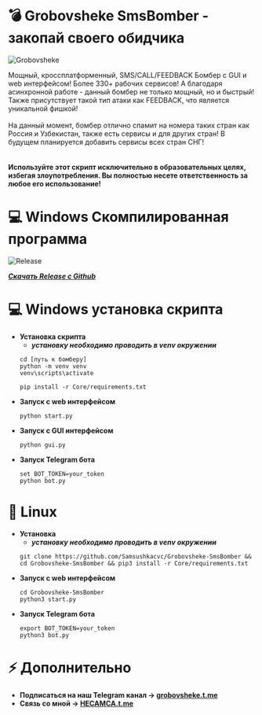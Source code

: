# 💣 Grobovsheke SmsBomber - закопай своего обидчика
  ![Grobovsheke](https://github.com/Samsushkacvc/Grobovsheke-SmsBomber/assets/133483047/c54b763a-44d9-44cd-aad6-15f94070e41a)

Мощный, кроссплатформенный, SMS/CALL/FEEDBACK Бомбер с GUI и web интерфейсом! Более 330+ рабочих сервисов! А благодаря асинхронной работе - данный бомбер не только мощный, но и быстрый! Также присутствует такой тип атаки как FEEDBACK, что является уникальной фишкой!<br><br>На данный момент, бомбер отлично спамит на номера таких стран как Россия и Узбекистан, также есть сервисы и для других стран! В будущем планируется добавить сервисы всех стран СНГ!
<br><br><br>
**Используйте этот скрипт исключительно в образовательных целях, избегая злоупотребления. Вы полностью несете ответственность за любое его использование!**

# 💻 Windows Скомпилированная программа
   ![Release](https://github.com/Samsushkacvc/Grobovsheke-SmsBomber/assets/133483047/b5cd2d40-3680-46bd-a89d-bbb734d95904)
  
  ***[Скачать Release с Github](https://github.com/Samsushkacvc/Grobovsheke-SmsBomber/releases/tag/Grobovsheke-SmsBomberCompiled)***

# 💻 Windows установка скрипта

- **Установка скрипта**  
  - ***установку необходимо проводить в venv окружении***
  ```
  cd [путь к бомберу]
  python -m venv venv
  venv\scripts\activate

  pip install -r Core/requirements.txt
  ```
- **Запуск с web интерфейсом**
  ```
  python start.py
  ```
- **Запуск с GUI интерфейсом**
  ```
  python gui.py
  ```
- **Запуск Telegram бота**
  ```
  set BOT_TOKEN=your_token
  python bot.py
  ```
# 🐧 Linux
- **Установка**
  - ***установку необходимо проводить в venv окружении***
  ```
  git clone https://github.com/Samsushkacvc/Grobovsheke-SmsBomber && cd Grobovsheke-SmsBomber && pip3 install -r Core/requirements.txt
  ```
- **Запуск с web интерфейсом**
  ```
  cd Grobovsheke-SmsBomber
  python3 start.py
  ```
- **Запуск Telegram бота**
  ```
  export BOT_TOKEN=your_token
  python3 bot.py
  ```
  
# ⚡️ Дополнительно
- **Подписаться на наш Telegram канал -> [grobovsheke.t.me](https://t.me/grobovsheke)**
- **Связь со мной -> [HECAMCA.t.me](https://t.me/HECAMCA)**

